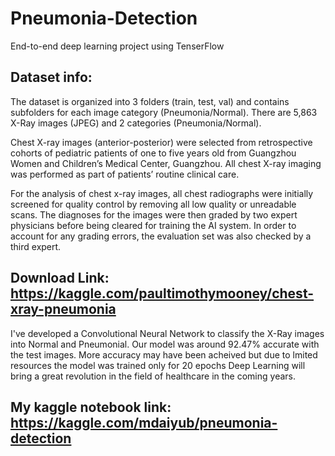# Pneumonia-Detection
End-to-end deep learning project using TenserFlow

## Dataset info:
The dataset is organized into 3 folders (train, test, val) and contains subfolders for each image category (Pneumonia/Normal). There are 5,863 X-Ray images (JPEG) and 2 categories (Pneumonia/Normal).

Chest X-ray images (anterior-posterior) were selected from retrospective cohorts of pediatric patients of one to five years old from Guangzhou Women and Children’s Medical Center, Guangzhou. All chest X-ray imaging was performed as part of patients’ routine clinical care.

For the analysis of chest x-ray images, all chest radiographs were initially screened for quality control by removing all low quality or unreadable scans. The diagnoses for the images were then graded by two expert physicians before being cleared for training the AI system. In order to account for any grading errors, the evaluation set was also checked by a third expert.

## Download Link: https://kaggle.com/paultimothymooney/chest-xray-pneumonia

I've developed a Convolutional Neural Network to classify the X-Ray images into Normal and Pneumonial.
Our model was around 92.47% accurate with the test images.
More accuracy may have been acheived but due to lmited resources the model was trained only for 20 epochs
Deep Learning will bring a great revolution in the field of healthcare in the coming years.

## My kaggle notebook link: https://kaggle.com/mdaiyub/pneumonia-detection
